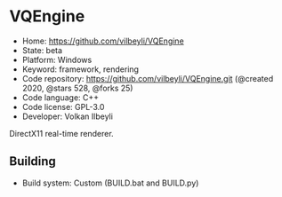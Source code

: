# VQEngine

- Home: https://github.com/vilbeyli/VQEngine
- State: beta
- Platform: Windows
- Keyword: framework, rendering
- Code repository: https://github.com/vilbeyli/VQEngine.git (@created 2020, @stars 528, @forks 25)
- Code language: C++
- Code license: GPL-3.0
- Developer: Volkan Ilbeyli

DirectX11 real-time renderer.

## Building

- Build system: Custom (BUILD.bat and BUILD.py)
